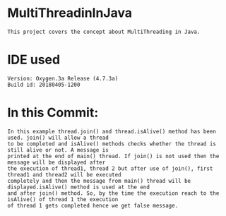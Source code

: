 # MultiThreadinInJava
	This project covers the concept about MultiThreading in Java.

# IDE used 
	Version: Oxygen.3a Release (4.7.3a)
	Build id: 20180405-1200

# In this Commit: 
	In this example thread.join() and thread.isAlive() method has been used. join() will allow a thread 
	to be completed and isAlive() methods checks whether the thread is still alive or not. A message is
	printed at the end of main() thread. If join() is not used then the message will be displayed after
	the execution of thread1, thread 2 but after use of join(), first thread1 and thread2 will be executed
	completely and then the message from main() thread will be displayed.isAlive() method is used at the end
	and after join() method. So, by the time the execution reach to the isAlive() of thread 1 the execution 
	of thread 1 gets completed hence we get false message. 